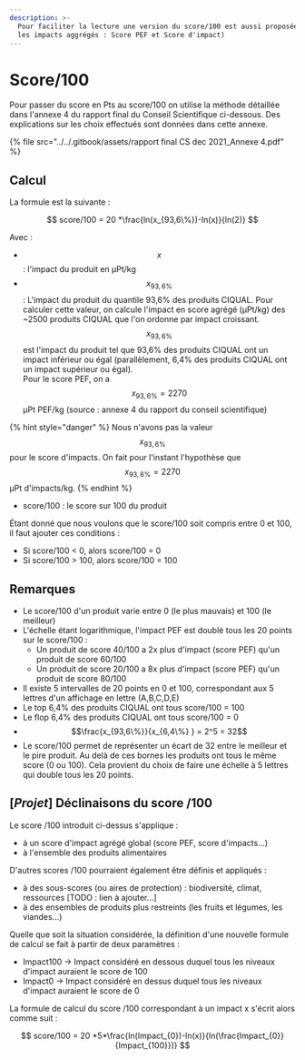 ```yaml
---
description: >-
  Pour faciliter la lecture une version du score/100 est aussi proposée (pour
  les impacts aggrégés : Score PEF et Score d'impact)
---
```


# Score/100

Pour passer du score en Pts au score/100 on utilise la méthode détaillée dans l'annexe 4 du rapport final du Conseil Scientifique ci-dessous. Des explications sur les choix effectués sont données dans cette annexe.

{% file src="../../.gitbook/assets/rapport final CS dec 2021_Annexe 4.pdf" %}

## Calcul

La formule est la suivante :

$$
score/100 = 20 *\frac{ln(x_{93,6\%})-ln(x)}{ln(2)}
$$

Avec :

* $$x$$: l'impact du produit en µPt/kg
* $$x_{93,6\%}$$: L'impact du produit du quantile 93,6% des produits CIQUAL. Pour calculer cette valeur, on calcule l'impact en score agrégé (µPt/kg) des \~2500 produits CIQUAL que l'on ordonne par impact croissant. $$x_{93,6\%}$$est l'impact du produit tel que 93,6% des produits CIQUAL ont un impact inférieur ou égal (parallèlement, 6,4% des produits CIQUAL ont un impact supérieur ou égal).\
  Pour le score PEF, on a $$x_{93,6\%} = 2270$$ µPt PEF/kg (source : annexe 4 du rapport du conseil scientifique)

{% hint style="danger" %}
Nous n'avons pas la valeur $$x_{93,6\%}$$pour le score d'impacts. On fait pour l'instant l'hypothèse que  $$x_{93,6\%} = 2270$$ µPt d'impacts/kg.
{% endhint %}

* score/100 : le score sur 100 du produit

Étant donné que nous voulons que le score/100 soit compris entre 0 et 100, il faut ajouter ces conditions :&#x20;

* Si score/100 < 0, alors score/100 = 0
* Si score/100 > 100, alors score/100 = 100

## Remarques

* Le score/100 d'un produit varie entre 0 (le plus mauvais) et 100 (le meilleur)
* L'échelle étant logarithmique, l'impact PEF est doublé tous les 20 points sur le score/100 :
  * Un produit de score 40/100 a 2x plus d'impact (score PEF) qu'un produit de score 60/100
  * Un produit de score 20/100 a 8x plus d'impact (score PEF) qu'un produit de score 80/100
* Il existe 5 intervalles de 20 points en 0 et 100, correspondant aux 5 lettres d'un affichage en lettre (A,B,C,D,E)
* Le top 6,4% des produits CIQUAL ont tous score/100 = 100
* Le flop 6,4% des produits CIQUAL ont tous score/100 = 0
* &#x20; $$\frac{x_{93,6\%}}{x_{6,4\%} }   = 2^5 = 32$$
*   Le score/100 permet de représenter un écart de 32 entre le meilleur et le pire produit. Au delà de ces bornes les produits ont tous le même score (0 ou 100). Cela provient du choix de faire une échelle à 5 lettres qui double tous les 20 points.



## \[_Projet_] Déclinaisons du score /100

Le score /100 introduit ci-dessus s'applique :&#x20;

* à un score d'impact agrégé global (score PEF, score d'impacts...)
* à l'ensemble des produits alimentaires

D'autres scores /100 pourraient également être définis et appliqués :&#x20;

* à des sous-scores (ou aires de protection) : biodiversité, climat, ressources \[TODO : lien à ajouter...]
* à des ensembles de produits plus restreints (les fruits et légumes, les viandes...)

Quelle que soit la situation considérée, la définition d'une nouvelle formule de calcul se fait à partir de deux paramètres :&#x20;

* Impact100 -> Impact considéré en dessous duquel tous les niveaux d'impact auraient le score de 100
* Impact0 -> Impact considéré en dessus duquel tous les niveaux d'impact auraient le score de 0

La formule de calcul du score /100 correspondant à un impact x s'écrit alors comme suit :&#x20;

$$
score/100 = 20 *5*\frac{ln(Impact_{0})-ln(x)}{ln(\frac{Impact_{0}}{Impact_{100}})}
$$









